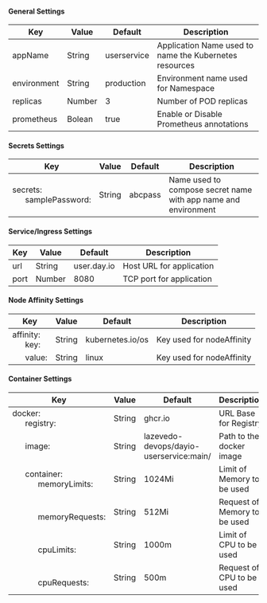 #### General Settings
|Key|Value|Default|Description|
|---|---|---|---| 
|appName|String|userservice|Application Name used to name the Kubernetes resources|
|environment|String|production|Environment name used for Namespace|
|replicas|Number|3|Number of POD replicas|
|prometheus|Bolean|true|Enable or Disable Prometheus annotations|

#### Secrets Settings
|Key|Value|Default|Description|
|---|---|---|---| 
|secrets:<br>&nbsp;&nbsp;&nbsp;&nbsp;&nbsp;&nbsp;samplePassword:|String|abcpass|Name used to compose secret name with app name and environment|

#### Service/Ingress Settings
|Key|Value|Default|Description|
|---|---|---|---| 
|url|String|user.day.io|Host URL for application|
|port|Number|8080|TCP port for application|

#### Node Affinity Settings
|Key|Value|Default|Description|
|---|---|---|---| 
|affinity:<br>&nbsp;&nbsp;&nbsp;&nbsp;&nbsp;&nbsp;key:|String|kubernetes.io/os|Key used for nodeAffinity|
|&nbsp;&nbsp;&nbsp;&nbsp;&nbsp;&nbsp;value:|String|linux|Key used for nodeAffinity|

#### Container Settings
|Key|Value|Default|Description|
|---|---|---|---| 
|docker:<br>&nbsp;&nbsp;&nbsp;&nbsp;&nbsp;&nbsp;registry:|String|ghcr.io|URL Base for Registry|
|&nbsp;&nbsp;&nbsp;&nbsp;&nbsp;&nbsp;image:|String|lazevedo-devops/dayio-userservice:main/|Path to the docker image|
|&nbsp;&nbsp;&nbsp;&nbsp;&nbsp;&nbsp;container:<br>&nbsp;&nbsp;&nbsp;&nbsp;&nbsp;&nbsp;&nbsp;&nbsp;&nbsp;&nbsp;&nbsp;&nbsp;memoryLimits:|String|1024Mi|Limit of Memory to be used|
|&nbsp;&nbsp;&nbsp;&nbsp;&nbsp;&nbsp;<br>&nbsp;&nbsp;&nbsp;&nbsp;&nbsp;&nbsp;&nbsp;&nbsp;&nbsp;&nbsp;&nbsp;&nbsp;memoryRequests:|String|512Mi|Request of Memory to be used|
|&nbsp;&nbsp;&nbsp;&nbsp;&nbsp;&nbsp;<br>&nbsp;&nbsp;&nbsp;&nbsp;&nbsp;&nbsp;&nbsp;&nbsp;&nbsp;&nbsp;&nbsp;&nbsp;cpuLimits:|String|1000m|Limit of CPU to be used|
|&nbsp;&nbsp;&nbsp;&nbsp;&nbsp;&nbsp;<br>&nbsp;&nbsp;&nbsp;&nbsp;&nbsp;&nbsp;&nbsp;&nbsp;&nbsp;&nbsp;&nbsp;&nbsp;cpuRequests:|String|500m|Request of CPU to be used|